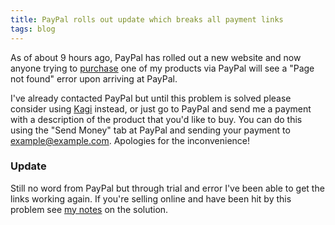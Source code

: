 ```yaml
---
title: PayPal rolls out update which breaks all payment links
tags: blog
---
```


As of about 9 hours ago, PayPal has rolled out a new website and now anyone trying to [purchase](https://wincent.dev/a/store/) one of my products via PayPal will see a "Page not found" error upon arriving at PayPal.

I've already contacted PayPal but until this problem is solved please consider using [Kagi](https://wincent.dev/s/kagi/) instead, or just go to PayPal and send me a payment with a description of the product that you'd like to buy. You can do this using the "Send Money" tab at PayPal and sending your payment to <example@example.com>. Apologies for the inconvenience!

### Update

Still no word from PayPal but through trial and error I've been able to get the links working again. If you're selling online and have been hit by this problem see [my notes](http://wincent.dev/a/about/wincent/weblog/archives/2007/10/paypal_breakage.php) on the solution.

